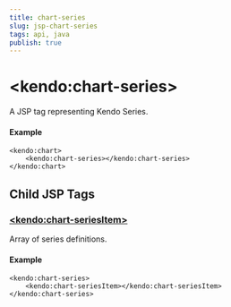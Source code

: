 ```yaml
---
title: chart-series
slug: jsp-chart-series
tags: api, java
publish: true
---
```


# \<kendo:chart-series\>
A JSP tag representing Kendo Series.

#### Example
    <kendo:chart>
        <kendo:chart-series></kendo:chart-series>
    </kendo:chart>


## Child JSP Tags

### [\<kendo:chart-seriesItem\>](/api/wrappers/jsp/chart/seriesitem)

Array of series definitions.

#### Example

    <kendo:chart-series>
        <kendo:chart-seriesItem></kendo:chart-seriesItem>
    </kendo:chart-series>
 
